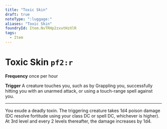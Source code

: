 ```yaml
---
title: "Toxic Skin"
draft: true
noteType: ":luggage:"
aliases: "Toxic Skin"
foundryId: Item.NvTRHp2zxutHzXlR
tags:
  - Item
---
```


# Toxic Skin `pf2:r`

**Frequency** once per hour

**Trigger** A creature touches you, such as by Grappling you, successfully hitting you with an unarmed attack, or using a touch-range spell against you.

* * *

You exude a deadly toxin. The triggering creature takes 1d4 poison damage (DC resolve fortitude using your class DC or spell DC, whichever is higher). At 3rd level and every 2 levels thereafter, the damage increases by 1d4.
